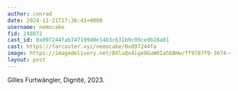 ```yaml
---
author: conrad
date: 2024-11-21T17:36:41+0000
username: nemocake
fid: 248872
cast_id: 0x897244fab747199d0e14b3c631b9c09cedb28a01
cast: https://farcaster.xyz/nemocake/0x897244fa
image: https://imagedelivery.net/BXluQx4ige9GuW0Ia56BHw/ff9787f9-3674-4907-68af-e674b66d8c00/original
layout: post
---
```


Gilles Furtwängler, Dignité, 2023.

<img src='https://imagedelivery.net/BXluQx4ige9GuW0Ia56BHw/ff9787f9-3674-4907-68af-e674b66d8c00/original' alt='' referrerpolicy='no-referrer'/>
